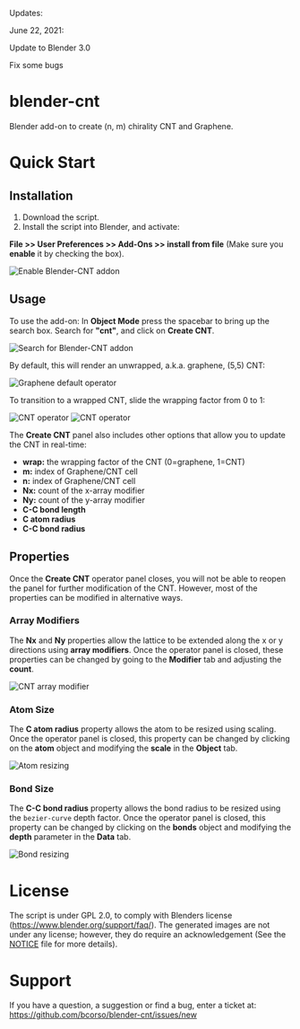 Updates:

June 22, 2021:

Update to Blender 3.0

Fix some bugs

blender-cnt
===============================

Blender add-on to create (n, m) chirality CNT and Graphene.

Quick Start
===========

## Installation

1. Download the script.
2. Install the script into Blender, and activate:
  
  **File >> User Preferences >> Add-Ons >> install from file** (Make sure you **enable** it by checking the box).

  ![Enable Blender-CNT addon](https://raw.githubusercontent.com/wiki/bcorso/blender-cnt/images/addons.png)

## Usage

To use the add-on: In **Object Mode** press the spacebar to bring up the search box. Search for **"cnt"**, and click on **Create CNT**.

![Search for Blender-CNT addon](https://raw.githubusercontent.com/wiki/bcorso/blender-cnt/images/find_cnt.png)

By default, this will render an unwrapped, a.k.a. graphene, (5,5) CNT:

![Graphene default operator](https://raw.githubusercontent.com/wiki/bcorso/blender-cnt/images/graphene_operator.png)

To transition to a wrapped CNT, slide the wrapping factor from 0 to 1:

![CNT operator](https://raw.githubusercontent.com/wiki/bcorso/blender-cnt/images/semiwrapped_operator.png)
![CNT operator](https://raw.githubusercontent.com/wiki/bcorso/blender-cnt/images/cnt_operator.png)

The **Create CNT** panel also includes other options that allow you to update the CNT in real-time:

* **wrap:** the wrapping factor of the CNT (0=graphene, 1=CNT)
* **m:** index of Graphene/CNT cell
* **n:** index of Graphene/CNT cell
* **Nx:** count of the x-array modifier
* **Ny:** count of the y-array modifier
* **C-C bond length**
* **C atom radius**
* **C-C bond radius**

## Properties

Once the **Create CNT** operator panel closes, you will not be able to reopen the panel for further modification of the CNT. However, most of the properties can be modified in alternative ways.

### Array Modifiers
The **Nx** and **Ny** properties allow the lattice to be extended along the x or y directions using **array modifiers**. Once the operator panel is closed, these properties can be changed by going to the **Modifier** tab and adjusting the **count**.

![CNT array modifier](https://raw.githubusercontent.com/wiki/bcorso/blender-cnt/images/array.png)

### Atom Size
The **C atom radius** property allows the atom to be resized using scaling. Once the operator panel is closed, this property can be changed by clicking on the **atom** object and modifying the **scale** in the **Object** tab.

![Atom resizing](https://raw.githubusercontent.com/wiki/bcorso/blender-cnt/images/atoms.png)

### Bond Size
The **C-C bond radius** property allows the bond radius to be resized using the `bezier-curve` depth factor. Once the operator panel is closed, this property can be changed by clicking on the **bonds** object and modifying the **depth** parameter in the **Data** tab.

![Bond resizing](https://raw.githubusercontent.com/wiki/bcorso/blender-cnt/images/bonds.png)

License
=======

The script is under GPL 2.0, to comply with Blenders license (https://www.blender.org/support/faq/). 
The generated images are not under any license; however, they do require an acknowledgement (See the [NOTICE](https://github.com/bcorso/blender-cnt/edit/master/NOTICE) file for more details).

Support
=======

If you have a question, a suggestion or find a bug, enter a ticket at: https://github.com/bcorso/blender-cnt/issues/new
